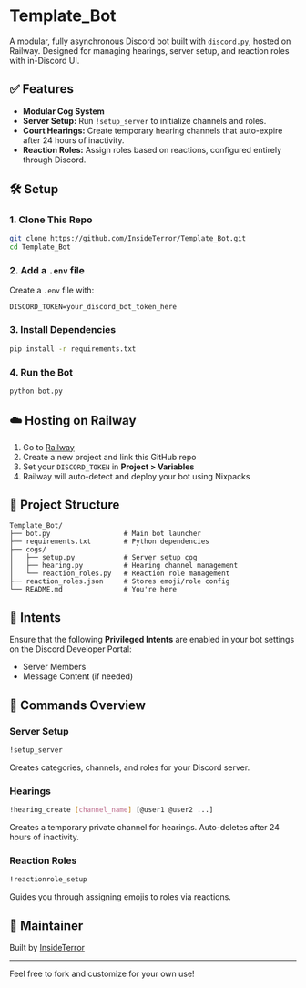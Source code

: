 # Template_Bot

A modular, fully asynchronous Discord bot built with `discord.py`, hosted on Railway. Designed for managing hearings, server setup, and reaction roles with in-Discord UI.

## ✅ Features

- **Modular Cog System**
- **Server Setup:** Run `!setup_server` to initialize channels and roles.
- **Court Hearings:** Create temporary hearing channels that auto-expire after 24 hours of inactivity.
- **Reaction Roles:** Assign roles based on reactions, configured entirely through Discord.

## 🛠 Setup

### 1. Clone This Repo
```bash
git clone https://github.com/InsideTerror/Template_Bot.git
cd Template_Bot
```

### 2. Add a `.env` file
Create a `.env` file with:
```env
DISCORD_TOKEN=your_discord_bot_token_here
```

### 3. Install Dependencies
```bash
pip install -r requirements.txt
```

### 4. Run the Bot
```bash
python bot.py
```

## ☁️ Hosting on Railway

1. Go to [Railway](https://railway.app)
2. Create a new project and link this GitHub repo
3. Set your `DISCORD_TOKEN` in **Project > Variables**
4. Railway will auto-detect and deploy your bot using Nixpacks

## 📁 Project Structure
```
Template_Bot/
├── bot.py                  # Main bot launcher
├── requirements.txt        # Python dependencies
├── cogs/
│   ├── setup.py            # Server setup cog
│   ├── hearing.py          # Hearing channel management
│   └── reaction_roles.py   # Reaction role management
├── reaction_roles.json     # Stores emoji/role config
└── README.md               # You're here
```

## 🔐 Intents
Ensure that the following **Privileged Intents** are enabled in your bot settings on the Discord Developer Portal:
- Server Members
- Message Content (if needed)

## 👥 Commands Overview

### Server Setup
```bash
!setup_server
```
Creates categories, channels, and roles for your Discord server.

### Hearings
```bash
!hearing_create [channel_name] [@user1 @user2 ...]
```
Creates a temporary private channel for hearings. Auto-deletes after 24 hours of inactivity.

### Reaction Roles
```bash
!reactionrole_setup
```
Guides you through assigning emojis to roles via reactions.

## 👤 Maintainer
Built by [InsideTerror](https://github.com/InsideTerror)

---

Feel free to fork and customize for your own use!

